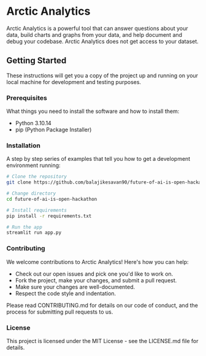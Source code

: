 # Arctic Analytics

Arctic Analytics is a powerful tool that can answer questions about your data, build charts and graphs from your data, and help document and debug your codebase. Arctic Analytics does not get access to your dataset.

## Getting Started

These instructions will get you a copy of the project up and running on your local machine for development and testing purposes.

### Prerequisites

What things you need to install the software and how to install them:

- Python 3.10.14
- pip (Python Package Installer)

### Installation

A step by step series of examples that tell you how to get a development environment running:

```bash
# Clone the repository
git clone https://github.com/balajikesavan90/future-of-ai-is-open-hackathon.git

# Change directory
cd future-of-ai-is-open-hackathon

# Install requirements
pip install -r requirements.txt

# Run the app
streamlit run app.py
```
### Contributing
We welcome contributions to Arctic Analytics! Here's how you can help:

- Check out our open issues and pick one you'd like to work on.
- Fork the project, make your changes, and submit a pull request.
- Make sure your changes are well-documented.
- Respect the code style and indentation.

Please read CONTRIBUTING.md for details on our code of conduct, and the process for submitting pull requests to us.

### License
This project is licensed under the MIT License - see the LICENSE.md file for details.